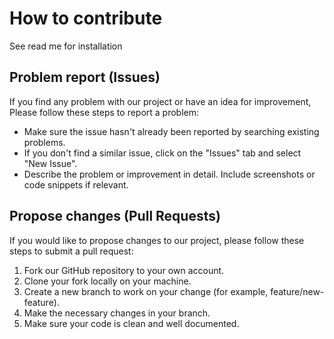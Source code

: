 # How to contribute


See read me for installation

## Problem report (Issues)

If you find any problem with our project or have an idea for improvement,
Please follow these steps to report a problem:

- Make sure the issue hasn't already been reported by searching
existing problems.
- If you don't find a similar issue, click on the "Issues" tab
and select "New Issue".
- Describe the problem or improvement in detail. Include
screenshots or code snippets if relevant.


## Propose changes (Pull Requests)
If you would like to propose changes to our project, please follow these steps to submit a pull request:

1. Fork our GitHub repository to your own account.
2. Clone your fork locally on your machine.
3. Create a new branch to work on your change (for example, feature/new-feature).
4. Make the necessary changes in your branch.
5. Make sure your code is clean and well documented.
